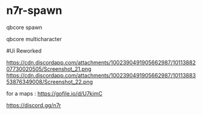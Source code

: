 # n7r-spawn
qbcore spawn

qbcore multicharacter 

#Ui Reworked

https://cdn.discordapp.com/attachments/1002390491905662987/1011388207730020505/Screenshot_21.png
https://cdn.discordapp.com/attachments/1002390491905662987/1011388353876349008/Screenshot_22.png

for a maps :
https://gofile.io/d/U7kimC

https://discord.gg/n7r 
